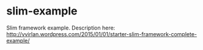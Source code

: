 slim-example
============

Slim framework example. Description here:
http://vvirlan.wordpress.com/2015/01/01/starter-slim-framework-complete-example/
